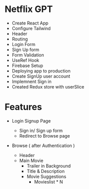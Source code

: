 # Netflix GPT

- Create React App
- Configure Tailwind
- Header
- Routing
- Login Form
- Sign Up form
- Form Validation
- UseRef Hook
- Firebase Setup
- Deploying app to production
- Create SignUp user account
- Implemnent Sign in
- Created Redux store with userSlice

# Features

- Login Signup Page

  - Sign in/ Sign up form
  - Redirect to Browse page

- Browse ( after Authentication )
  - Header
  - Main Movie
    - Trailer in Background
    - Title & Description
    - Movie Suggestions
      - Movieslist \* N
